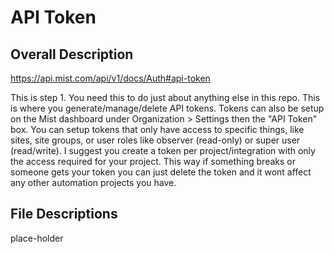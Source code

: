 # API Token #
## Overall Description ##

https://api.mist.com/api/v1/docs/Auth#api-token

This is step 1. You need this to do just about anything else in this repo. This is where you generate/manage/delete API tokens. Tokens can also be setup on the Mist dashboard under Organization > Settings then the "API Token" box. You can setup tokens that only have access to specific things, like sites, site groups, or user roles like observer (read-only) or super user (read/write). I suggest you create a token per project/integration with only the access required for your project. This way if something breaks or someone gets your token you can just delete the token and it wont affect any other automation projects you have.

## File Descriptions ##

place-holder